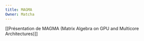 ```yaml
---
title: MAGMA
Owner: Matcha
---
```

[[Présentation de MAGMA (Matrix Algebra on GPU and Multicore Architectures)]]